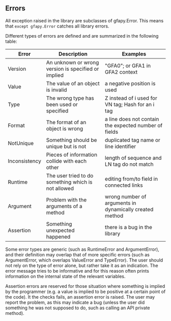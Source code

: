 ## Errors

All exception raised in the library are subclasses of gfapy.Error.
This means that ```except gfapy.Error``` catches all library errors.

Different types of errors are defined and are summarized in the following table:

| Error            | Description                                          | Examples                                                 |
|------------------|------------------------------------------------------|----------------------------------------------------------|
| Version          | An unknown or wrong version is specified or implied  | "GFA0"; or GFA1 in GFA2 context                          |
| Value            | The value of an object is invalid                    | a negative position is used                              |
| Type             | The wrong type has been used or specified            | Z instead of i used for VN tag; Hash for an i tag        |
| Format           | The format of an object is wrong                     | a line does not contain the expected number of fields    |
| NotUnique        | Something should be unique but is not                | duplicated tag name or line identifier                   |
| Inconsistency    | Pieces of information collide with each other        | length of sequence and LN tag do not match               |
| Runtime          | The user tried to do something which is not allowed  | editing from/to field in connected links                 |
| Argument         | Problem with the arguments of a method               | wrong number of arguments in dynamically created method  |
| Assertion        | Something unexpected happened                        | there is a bug in the library                            |

Some error types are generic (such as RuntimeError and ArgumentError), and their
definition may overlap that of more specific errors (such as ArgumentError,
which overlaps ValueError and TypeError).
The user should not rely on the type of error alone, but
rather take it as an indication. The error message tries to be informative
and for this reason often prints information on the internal state of the
relevant variables.

Assertion errors are reserved for those situation where something is implied
by the programmer (e.g. a value is implied to be positive at a certain point
of the code). It the checks fails, an assertion error is raised.
The user may report the problem, as this may indicate a bug (unless the user
did something he was not supposed to do, such as calling an API private method).
